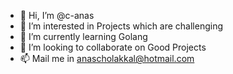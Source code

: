 - 👋 Hi, I’m @c-anas
- 👀 I’m interested in Projects which are challenging
- 🌱 I’m currently learning Golang
- 💞️ I’m looking to collaborate on Good Projects
- 📫 Mail me in anascholakkal@hotmail.com

<!---
c-anas/c-anas is a ✨ special ✨ repository because its `README.md` (this file) appears on your GitHub profile.
You can click the Preview link to take a look at your changes.
--->
